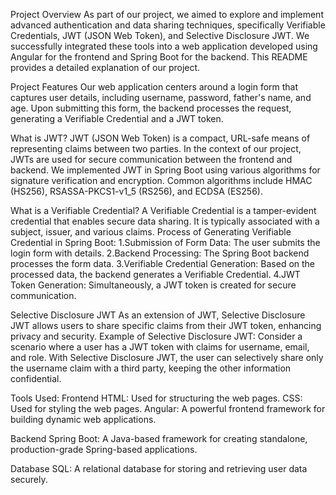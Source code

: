 Project Overview
As part of our project, we aimed to explore and implement advanced authentication and data sharing techniques, specifically Verifiable Credentials, JWT (JSON Web Token), and Selective Disclosure JWT. We successfully integrated these tools into a web application developed using Angular for the frontend and Spring Boot for the backend. This README provides a detailed explanation of our project.

Project Features
Our web application centers around a login form that captures user details, including username, password, father's name, and age. Upon submitting this form, the backend processes the request, generating a Verifiable Credential and a JWT token.

What is JWT?
JWT (JSON Web Token) is a compact, URL-safe means of representing claims between two parties. In the context of our project, JWTs are used for secure communication between the frontend and backend.
We implemented JWT in Spring Boot using various algorithms for signature verification and encryption. Common algorithms include HMAC (HS256), RSASSA-PKCS1-v1_5 (RS256), and ECDSA (ES256).

What is a Verifiable Credential?
A Verifiable Credential is a tamper-evident credential that enables secure data sharing. It is typically associated with a subject, issuer, and various claims.
Process of Generating Verifiable Credential in Spring Boot:
1.Submission of Form Data: The user submits the login form with details.
2.Backend Processing: The Spring Boot backend processes the form data.
3.Verifiable Credential Generation: Based on the processed data, the backend generates a Verifiable Credential.
4.JWT Token Generation: Simultaneously, a JWT token is created for secure communication.

Selective Disclosure JWT
As an extension of JWT, Selective Disclosure JWT allows users to share specific claims from their JWT token, enhancing privacy and security.
Example of Selective Disclosure JWT:
Consider a scenario where a user has a JWT token with claims for username, email, and role. With Selective Disclosure JWT, the user can selectively share only the username claim with a third party, keeping the other information confidential.

Tools Used:
Frontend
HTML: Used for structuring the web pages.
CSS: Used for styling the web pages.
Angular: A powerful frontend framework for building dynamic web applications.

Backend
Spring Boot: A Java-based framework for creating standalone, production-grade Spring-based applications.

Database
SQL: A relational database for storing and retrieving user data securely.
